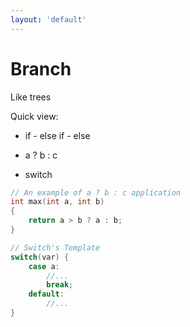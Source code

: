 ```yaml
---
layout: 'default'
---
```


# <fluent-emoji-left-arrow-curving-right/> Branch
Like trees <fluent-emoji-evergreen-tree/>

Quick view:

<v-click>

- if - else if - else

</v-click>

<v-click>

- a ? b : c

</v-click>

<v-click>

- switch

</v-click>

<v-click>

```cpp
// An example of a ? b : c application
int max(int a, int b)
{
    return a > b ? a : b;
}
```

</v-click>

<v-click>

```cpp {all|5|all}
// Switch's Template
switch(var) {
    case a:
        //...
        break;
    default:
        //...
}
```

</v-click>